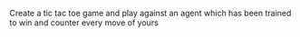 Create a tic tac toe game and play against an agent which has been trained to win and counter every move of yours

